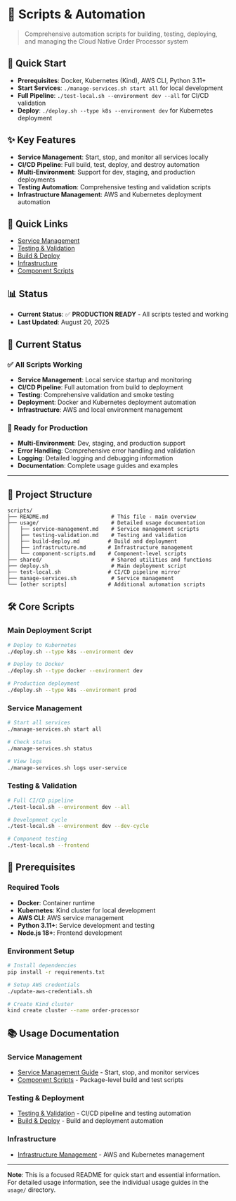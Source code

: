 # 🔧 Scripts & Automation

> Comprehensive automation scripts for building, testing, deploying, and managing the Cloud Native Order Processor system

## 🚀 Quick Start
- **Prerequisites**: Docker, Kubernetes (Kind), AWS CLI, Python 3.11+
- **Start Services**: `./manage-services.sh start all` for local development
- **Full Pipeline**: `./test-local.sh --environment dev --all` for CI/CD validation
- **Deploy**: `./deploy.sh --type k8s --environment dev` for Kubernetes deployment

## ✨ Key Features
- **Service Management**: Start, stop, and monitor all services locally
- **CI/CD Pipeline**: Full build, test, deploy, and destroy automation
- **Multi-Environment**: Support for dev, staging, and production deployments
- **Testing Automation**: Comprehensive testing and validation scripts
- **Infrastructure Management**: AWS and Kubernetes deployment automation

## 🔗 Quick Links
- [Service Management](usage/service-management.md)
- [Testing & Validation](usage/testing-validation.md)
- [Build & Deploy](usage/build-deploy.md)
- [Infrastructure](usage/infrastructure.md)
- [Component Scripts](usage/component-scripts.md)

## 📊 Status
- **Current Status**: ✅ **PRODUCTION READY** - All scripts tested and working
- **Last Updated**: August 20, 2025

## 🎯 Current Status

### ✅ **All Scripts Working**
- **Service Management**: Local service startup and monitoring
- **CI/CD Pipeline**: Full automation from build to deployment
- **Testing**: Comprehensive validation and smoke testing
- **Deployment**: Docker and Kubernetes deployment automation
- **Infrastructure**: AWS and local environment management

### 🚀 **Ready for Production**
- **Multi-Environment**: Dev, staging, and production support
- **Error Handling**: Comprehensive error handling and validation
- **Logging**: Detailed logging and debugging information
- **Documentation**: Complete usage guides and examples

---

## 📁 Project Structure

```
scripts/
├── README.md                    # This file - main overview
├── usage/                       # Detailed usage documentation
│   ├── service-management.md    # Service management scripts
│   ├── testing-validation.md    # Testing and validation
│   ├── build-deploy.md         # Build and deployment
│   ├── infrastructure.md       # Infrastructure management
│   └── component-scripts.md    # Component-level scripts
├── shared/                      # Shared utilities and functions
├── deploy.sh                    # Main deployment script
├── test-local.sh               # CI/CD pipeline mirror
├── manage-services.sh           # Service management
└── [other scripts]             # Additional automation scripts
```

## 🛠️ Core Scripts

### **Main Deployment Script**
```bash
# Deploy to Kubernetes
./deploy.sh --type k8s --environment dev

# Deploy to Docker
./deploy.sh --type docker --environment dev

# Production deployment
./deploy.sh --type k8s --environment prod
```

### **Service Management**
```bash
# Start all services
./manage-services.sh start all

# Check status
./manage-services.sh status

# View logs
./manage-services.sh logs user-service
```

### **Testing & Validation**
```bash
# Full CI/CD pipeline
./test-local.sh --environment dev --all

# Development cycle
./test-local.sh --environment dev --dev-cycle

# Component testing
./test-local.sh --frontend
```

## 🔧 Prerequisites

### **Required Tools**
- **Docker**: Container runtime
- **Kubernetes**: Kind cluster for local development
- **AWS CLI**: AWS service management
- **Python 3.11+**: Service development and testing
- **Node.js 18+**: Frontend development

### **Environment Setup**
```bash
# Install dependencies
pip install -r requirements.txt

# Setup AWS credentials
./update-aws-credentials.sh

# Create Kind cluster
kind create cluster --name order-processor
```

## 📚 Usage Documentation

### **Service Management**
- [Service Management Guide](usage/service-management.md) - Start, stop, and monitor services
- [Component Scripts](usage/component-scripts.md) - Package-level build and test scripts

### **Testing & Deployment**
- [Testing & Validation](usage/testing-validation.md) - CI/CD pipeline and testing automation
- [Build & Deploy](usage/build-deploy.md) - Build and deployment automation

### **Infrastructure**
- [Infrastructure Management](usage/infrastructure.md) - AWS and Kubernetes management

---

**Note**: This is a focused README for quick start and essential information. For detailed usage information, see the individual usage guides in the `usage/` directory.